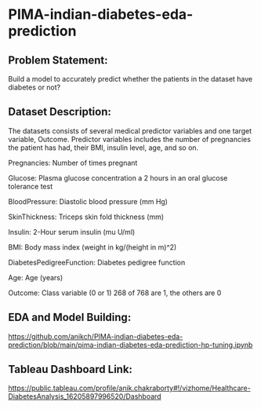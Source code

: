 # PIMA-indian-diabetes-eda-prediction

## Problem Statement:

Build a model to accurately predict whether the patients in the dataset have diabetes or not?

## Dataset Description:

The datasets consists of several medical predictor variables and one target variable, Outcome. Predictor variables includes the number of pregnancies the patient has had, their BMI, insulin level, age, and so on.



Pregnancies: Number of times pregnant

Glucose: Plasma glucose concentration a 2 hours in an oral glucose tolerance test

BloodPressure: Diastolic blood pressure (mm Hg)

SkinThickness: Triceps skin fold thickness (mm)

Insulin: 2-Hour serum insulin (mu U/ml)

BMI: Body mass index (weight in kg/(height in m)^2)

DiabetesPedigreeFunction: Diabetes pedigree function

Age: Age (years)

Outcome: Class variable (0 or 1) 268 of 768 are 1, the others are 0


## EDA and Model Building:

https://github.com/anikch/PIMA-indian-diabetes-eda-prediction/blob/main/pima-indian-diabetes-eda-prediction-hp-tuning.ipynb

## Tableau Dashboard Link:

https://public.tableau.com/profile/anik.chakraborty#!/vizhome/Healthcare-DiabetesAnalysis_16205897996520/Dashboard
